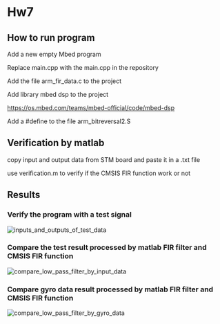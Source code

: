 # Hw7
## How to run program

Add a new empty Mbed program

Replace main.cpp with the main.cpp in the repository

Add the file arm_fir_data.c to the project

Add library mbed dsp to the project

https://os.mbed.com/teams/mbed-official/code/mbed-dsp

Add a #define to the file arm_bitreversal2.S

## Verification by matlab

copy input and output data from STM board and paste it in a .txt file

use verification.m to verify if the CMSIS FIR function work or not

## Results
### Verify the program with a test signal

![inputs_and_outputs_of_test_data](https://user-images.githubusercontent.com/59012686/234929148-1d09d3f6-911d-463c-b7ac-33f628f69d8c.jpg)

### Compare the test result processed by matlab FIR filter and CMSIS FIR function

![compare_low_pass_filter_by_input_data](https://user-images.githubusercontent.com/59012686/234928217-1735ad72-1f8e-42b6-ab59-158ba9e65cdc.jpg)

### Compare gyro data result processed by matlab FIR filter and CMSIS FIR function

![compare_low_pass_filter_by_gyro_data](https://user-images.githubusercontent.com/59012686/234929134-6016846f-37b0-4198-8442-9981b8f224d3.jpg)
